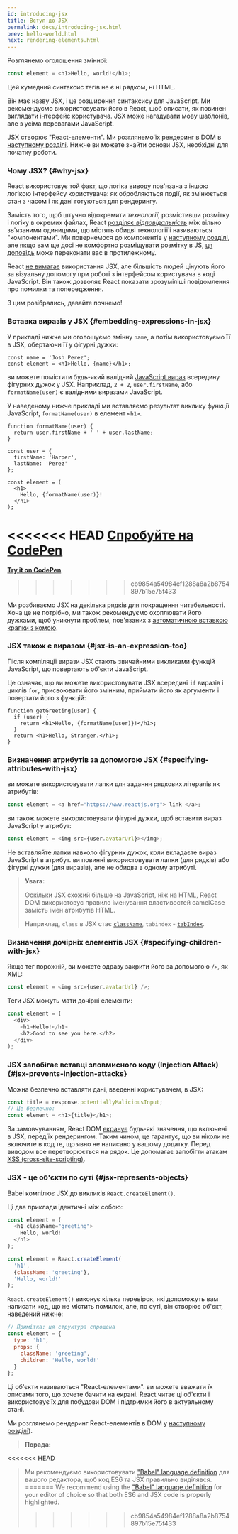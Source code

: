```yaml
---
id: introducing-jsx
title: Вступ до JSX
permalink: docs/introducing-jsx.html
prev: hello-world.html
next: rendering-elements.html
---
```


Розглянемо оголошення змінної:

```js
const element = <h1>Hello, world!</h1>;
```

Цей кумедний синтаксис тегів не є ні рядком, ні HTML.

Він має назву JSX, і це розширення синтаксису для JavaScript. Ми рекомендуємо використовувати його в React, щоб описати, як повинен виглядати інтерфейс користувача. JSX може нагадувати мову шаблонів, але з усіма перевагами JavaScript. 

JSX створює "React-елементи". Ми розглянемо їх рендеринг в DOM в [наступному розділі](/docs/rendering-elements.html). Нижче ви можете знайти основи JSX, необхідні для початку роботи.

### Чому JSX? {#why-jsx}

React використовує той факт, що логіка виводу пов'язана з іншою логікою інтерфейсу користувача: як обробляються події, як змінюється стан з часом і як дані готуються для рендерингу.

Замість того, щоб штучно відокремити *технології*, розмістивши розмітку і логіку в окремих файлах, React [розділяє *відповідальність*](https://en.wikipedia.org/wiki/Separation_of_concerns) між вільно зв'язаними одиницями, що містять обидві технології і називаються "компонентами". Ми повернемося до компонентів у [наступному розділі](/docs/components-and-props.html), але якщо вам ще досі не комфортно розміщувати розмітку в JS, [ця доповідь](https://www.youtube.com/watch?v=x7cQ3mrcKaY) може переконати вас в протилежному.

React [не вимагає](/docs/react-without-jsx.html) використання JSX, але більшість людей цінують його за візуальну допомогу при роботі з інтерфейсом користувача в коді JavaScript. Він також дозволяє React показати зрозуміліші повідомлення про помилки та попередження.

З цим розібрались, давайте почнемо!

### Вставка виразів у JSX {#embedding-expressions-in-jsx}

У прикладі нижче ми оголошуємо змінну `name`, а потім використовуємо її в JSX, обертаючи її у фігурні дужки:

```js{1,2}
const name = 'Josh Perez';
const element = <h1>Hello, {name}</h1>;
```

ви можете помістити будь-який валідний [JavaScript вираз](https://developer.mozilla.org/en-US/docs/Web/JavaScript/Guide/Expressions_and_Operators#Expressions) всередину фігурних дужок у JSX. Наприклад, `2 + 2`, `user.firstName`, або `formatName(user)` є валідними виразами JavaScript.

У наведеному нижче прикладі ми вставляємо результат виклику функції JavaScript, `formatName(user)` в елемент `<h1>`.

```js{12}
function formatName(user) {
  return user.firstName + ' ' + user.lastName;
}

const user = {
  firstName: 'Harper',
  lastName: 'Perez'
};

const element = (
  <h1>
    Hello, {formatName(user)}!
  </h1>
);
```

<<<<<<< HEAD
[Спробуйте на CodePen](codepen://introducing-jsx)
=======
**[Try it on CodePen](https://codepen.io/gaearon/pen/PGEjdG?editors=1010)**
>>>>>>> cb9854a54984ef1288a8a2b8754897b15e75f433

Ми розбиваємо JSX на декілька рядків для покращення читабельності. Хоча це не потрібно, ми також рекомендуємо охоплювати його дужками, щоб уникнути проблем, пов'язаних з [автоматичною вставкою крапки з комою](https://stackoverflow.com/q/2846283).

### JSX також є виразом {#jsx-is-an-expression-too}

Після компіляції вирази JSX стають звичайними викликами функцій JavaScript, що повертають об'єкти JavaScript.

Це означає, що ви можете використовувати JSX всередині `if` виразів і циклів `for`, присвоювати його змінним, приймати його як аргументи і повертати його з функцій:

```js{3,5}
function getGreeting(user) {
  if (user) {
    return <h1>Hello, {formatName(user)}!</h1>;
  }
  return <h1>Hello, Stranger.</h1>;
}
```

### Визначення атрибутів за допомогою JSX {#specifying-attributes-with-jsx}

ви можете використовувати лапки для задання рядкових літералів як атрибутів:

```js
const element = <a href="https://www.reactjs.org"> link </a>;
```

ви також можете використовувати фігурні дужки, щоб вставити вираз JavaScript у атрибут:

```js
const element = <img src={user.avatarUrl}></img>;
```

Не вставляйте лапки навколо фігурних дужок, коли вкладаєте вираз JavaScript в атрибут. ви повинні використовувати лапки (для рядків) або фігурні дужки (для виразів), але не обидва в одному атрибуті.

>**Увага:**
>
>Оскільки JSX схожий більше на JavaScript, ніж на HTML, React DOM використовує правило іменування властивостей camelCase замість імен атрибутів HTML.
>
>Наприклад, `class` в JSX стає [`className`](https://developer.mozilla.org/en-US/docs/Web/API/Element/className), `tabindex` - [`tabIndex`](https://developer.mozilla.org/en-US/docs/Web/API/HTMLElement/tabIndex).

### Визначення дочірніх елементів JSX {#specifying-children-with-jsx}

Якщо тег порожній, ви можете одразу закрити його за допомогою `/>`, як XML:

```js
const element = <img src={user.avatarUrl} />;
```

Теги JSX можуть мати дочірні елементи:

```js
const element = (
  <div>
    <h1>Hello!</h1>
    <h2>Good to see you here.</h2>
  </div>
);
```

### JSX запобігає вставці зловмисного коду (Injection Attack) {#jsx-prevents-injection-attacks}

Можна безпечно вставляти дані, введенні користувачем, в JSX:

```js
const title = response.potentiallyMaliciousInput;
// Це безпечно:
const element = <h1>{title}</h1>;
```

За замовчуванням, React DOM [екранує](https://stackoverflow.com/questions/7381974/which-characters-need-to-be-escaped-on-html) будь-які значення, що включені в JSX, перед їх рендерингом. Таким чином, це гарантує, що ви ніколи не включите в код те, що явно не написано у вашому додатку. Перед виводом все перетворюється на рядок. Це допомагає запобігти атакам [XSS (cross-site-scripting)](https://en.wikipedia.org/wiki/Cross-site_scripting).

### JSX - це об'єкти по суті {#jsx-represents-objects}

Babel компілює JSX до викликів `React.createElement()`.

Ці два приклади ідентичні між собою:

```js
const element = (
  <h1 className="greeting">
    Hello, world!
  </h1>
);
```

```js
const element = React.createElement(
  'h1',
  {className: 'greeting'},
  'Hello, world!'
);
```

`React.createElement()` виконує кілька перевірок, які допоможуть вам написати код, що не містить помилок, але, по суті, він створює об'єкт, наведений нижче:

```js
// Примітка: ця структура спрощена
const element = {
  type: 'h1',
  props: {
    className: 'greeting',
    children: 'Hello, world!'
  }
};
```

Ці об'єкти називаються "React-елементами". ви можете вважати їх описами того, що хочете бачити на екрані. React читає ці об'єкти і використовує їх для побудови DOM і підтримки його в актуальному стані.

Ми розглянемо рендеринг React-елементів в DOM у [наступному розділі](/docs/rendering-elements.html)).

>**Порада:**
>
<<<<<<< HEAD
>Ми рекомендуємо використовувати ["Babel" language definition](https://babeljs.io/docs/editors) для вашого редактора, щоб код ES6 та JSX правильно виділявся.
=======
>We recommend using the ["Babel" language definition](https://babeljs.io/docs/en/next/editors) for your editor of choice so that both ES6 and JSX code is properly highlighted.
>>>>>>> cb9854a54984ef1288a8a2b8754897b15e75f433
